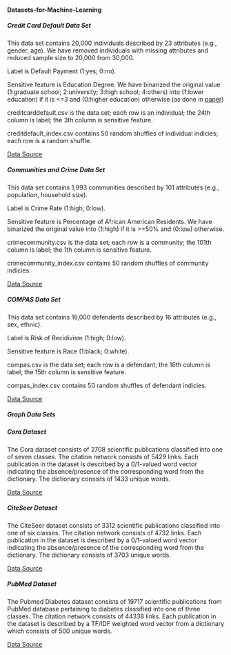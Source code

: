 
#### Datasets-for-Machine-Learning 

##### Credit Card Default Data Set

This data set contains 20,000 individuals described by 23 attributes (e.g., gender, age). We have removed individuals with missing attributes and reduced sample size to 20,000 from 30,000.

Label is Default Payment (1:yes; 0:no).

Sensitive feature is Education Degree. We have binarized the original value (1:graduate school; 2:university; 3:high school; 4:others) into (1:lower education) if it is <=3 and (0:higher education) otherwise (as done in [paper](http://papers.nips.cc/paper/8294-the-price-of-fair-pca-one-extra-dimension.pdf))

creditcarddefault.csv is the data set; each row is an individual; the 24th column is label; the 3th column is sensitive feature.

creditdefault_index.csv contains 50 random shuffles of individual indicies; each row is a random shuffle. 

 [Data Source](https://archive.ics.uci.edu/ml/datasets/default+of+credit+card+clients)

##### Communities and Crime Data Set

This data set contains 1,993 communities described by 101 attributes (e.g., population, household size).

Label is Crime Rate (1:high; 0:low).

Sensitive feature is Percentage of African American Residents. We have binarized the original value into (1:high) if it is >=50% and (0:low) otherwise.

crimecommunity.csv is the data set; each row is a community; the 101th column is label; the 1th column is sensitive feature.

crimecommunity_index.csv contains 50 random shuffles of community indicies.

[Data Source](http://archive.ics.uci.edu/ml/datasets/communities+and+crime)

##### COMPAS Data Set

This data set contains 16,000 defendents described by 16 attributes (e.g., sex, ethnic).

Label is Risk of Recidivism (1:high; 0:low).

Sensitive feature is Race (1:black; 0:white).

compas.csv is the data set; each row is a defendant; the 16th column is label; the 15th column is sensitive feature.

compas_index.csv contains 50 random shuffles of defendant indicies.

[Data Source](https://www.kaggle.com/danofer/compass)

##### Graph Data Sets

##### Cora Dataset

The Cora dataset consists of 2708 scientific publications classified into one of seven classes. The citation network consists of 5429 links. Each publication in the dataset is
described by a 0/1-valued word vector indicating the absence/presence of the corresponding word from the dictionary. The dictionary consists of 1433 unique words.

[Data Source](https://linqs.soe.ucsc.edu/data)

##### CiteSeer Dataset

The CiteSeer dataset consists of 3312 scientific publications classified into one of six classes. The citation network consists of 4732 links. Each publication in the dataset is described by a 0/1-valued word vector indicating the absence/presence of the corresponding word from the dictionary. The dictionary consists of 3703 unique words.

[Data Source](https://linqs.soe.ucsc.edu/data)

##### PubMed Dataset

The Pubmed Diabetes dataset consists of 19717 scientific publications from PubMed database pertaining to diabetes classified into one of three classes. The citation network consists of 44338 links. Each publication in the dataset is described by a TF/IDF weighted word vector from a dictionary which consists of 500 unique words. 

[Data Source](https://linqs.soe.ucsc.edu/data)
